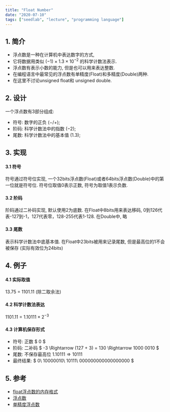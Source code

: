 ```yaml
---
title: "Float Number"
date: "2020-07-10"
tags: ["seedlab", "lecture", "programming language"]
---
```


## 1. 简介

* 浮点数是一种在计算机中表达数字的方式, 
* 它将数据用类似 $(-1) \times 1.3 \times 10^{-2}$ 的科学计数法表示. 
* 浮点数有表示小数的能力, 但是也可以用来表达整数. 
* 在编程语言中最常见的浮点数有单精度(Float)和多精度(Double)两种.
* 在这里不讨论unsigned float和 unsigned double. 

## 2. 设计

一个浮点数有3部分组成: 
* 符号: 数字的正负 $(-/+)$; 
* 阶码: 科学计数法中的指数 $(-2)$; 
* 尾数: 科学计数法中的基本值 $(1.3)$; 

## 3. 实现

#### 3.1 符号

符号通过符号位实现, 一个32bits浮点数(Float)或者64bits浮点数(Double)中的第一位就是符号位. 符号位取值0表示正数, 符号为取值1表示负数. 

#### 3.2 阶码

阶码通过二补码实现, 默认使用2为底数. 
在Float中8bits用来表达移码, 0到126代表-127到-1，127代表零，128-255代表1-128. 
在Double中, 略

#### 3.3 尾数 

表示科学计数法中底基本值. 
在Float中23bits被用来记录尾数, 但是最高位的1不会被保存 (实际有效位为24bits)

## 4.  例子

#### 4.1 实际取值

13.75 = 1101.11 (除二取余法)

#### 4.2 科学计数法表达

1101.11 = $1.10111 \times 2^{-3}$

#### 4.3 计算机保存形式

* 符号: 正数 $ 0 $
* 阶码: 二补码 $ -3 \Rightarrow (127 + 3) = 130 \Rightarrow 1000 0010 $ 
* 尾数: 不保存最高位 $1.10111 \Rightarrow 10111$
* 最终结果: $ 0\ 10000010\ 10111\ 000000000000000000 $

## 5.  参考

* [float浮点数的内存格式](https://blog.csdn.net/chinayu2007/java/article/details/50145523)
* [浮点数](https://baike.baidu.com/item/%E6%B5%AE%E7%82%B9%E6%95%B0/6162520)
* [单精度浮点数](https://baike.baidu.com/item/%E5%8D%95%E7%B2%BE%E5%BA%A6%E6%B5%AE%E7%82%B9%E6%95%B0)


